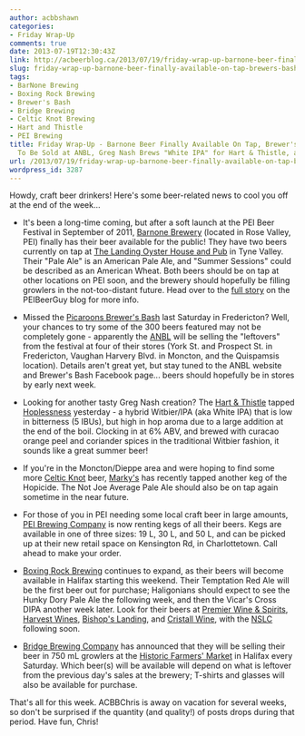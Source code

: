 ```yaml
---
author: acbbshawn
categories:
- Friday Wrap-Up
comments: true
date: 2013-07-19T12:30:43Z
link: http://acbeerblog.ca/2013/07/19/friday-wrap-up-barnone-beer-finally-available-on-tap-brewers-bash-leftovers-to-be-sold-at-anbl-greg-nash-brews-white-ipa-for-hart-thistle-and-more/
slug: friday-wrap-up-barnone-beer-finally-available-on-tap-brewers-bash-leftovers-to-be-sold-at-anbl-greg-nash-brews-white-ipa-for-hart-thistle-and-more
tags:
- BarNone Brewing
- Boxing Rock Brewing
- Brewer's Bash
- Bridge Brewing
- Celtic Knot Brewing
- Hart and Thistle
- PEI Brewing
title: Friday Wrap-Up - Barnone Beer Finally Available On Tap, Brewer's Bash Leftovers
  To Be Sold at ANBL, Greg Nash Brews "White IPA" for Hart & Thistle, and more
url: /2013/07/19/friday-wrap-up-barnone-beer-finally-available-on-tap-brewers-bash-leftovers-to-be-sold-at-anbl-greg-nash-brews-white-ipa-for-hart-thistle-and-more/
wordpress_id: 3287
---
```


Howdy, craft beer drinkers! Here's some beer-related news to cool you off at the end of the week...

- It's been a long-time coming, but after a soft launch at the PEI Beer Festival in September of 2011, [Barnone Brewery](https://www.facebook.com/BarNone.Brewing) (located in Rose Valley, PEI) finally has their beer available for the public! They have two beers  currently on tap at [The Landing Oyster House and Pub](http://thelandingpei.com/) in Tyne Valley. Their "Pale Ale" is an American Pale Ale, and "Summer Sessions" could be described as an American Wheat. Both beers should be on tap at other locations on PEI soon, and the brewery should hopefully be filling growlers in the not-too-distant future. Head over to the [full story](http://www.peibeerguy.com/2013/07/the-two-year-thirst-barnone-has-been.html) on the PEIBeerGuy blog for more info.

- Missed the [Picaroons Brewer's Bash](https://www.facebook.com/PicaroonsBrewersBash) last Saturday in Fredericton? Well, your chances to try some of the 300 beers featured may not be completely gone - apparently the [ANBL](http://www.nbliquor.com/) will be selling the "leftovers" from the festival at four of their stores (York St. and Prospect St. in Fredericton, Vaughan Harvery Blvd. in Moncton, and the Quispamsis location). Details aren't great yet, but stay tuned to the ANBL website and Brewer's Bash Facebook page... beers should hopefully be in stores by early next week.

- Looking for another tasty Greg Nash creation? The [Hart & Thistle](http://www.hartandthistle.com/) tapped [Hoplessness](http://hartandthistle.blogspot.ca/2013/07/hoplessness-white-ipa.html) yesterday - a hybrid Witbier/IPA (aka White IPA) that is low in bitterness (5 IBUs), but high in hop aroma due to a large addition at the end of the boil. Clocking in at 6% ABV, and brewed with curacao orange peel and coriander spices in the traditional Witbier fashion, it sounds like a great summer beer!

- If you're in the Moncton/Dieppe area and were hoping to find some more [Celtic Knot](https://www.facebook.com/CelticKnotBrewing) beer, [Marky's](https://www.facebook.com/pages/Laundromat-Expresso-Bar/133734576637538) has recently tapped another keg of the Hopicide. The Not Joe Average Pale Ale should also be on tap again sometime in the near future.

- For those of you in PEI needing some local craft beer in large amounts, [PEI Brewing Company](http://peibrewingcompany.com/) is now renting kegs of all their beers. Kegs are available in one of three sizes: 19 L, 30 L, and 50 L, and can be picked up at their new retail space on Kensington Rd, in Charlottetown. Call ahead to make your order.

- [Boxing Rock Brewing](http://boxingrock.ca/) continues to expand, as their beers will become available in Halifax starting this weekend. Their Temptation Red Ale will be the first beer out for purchase; Haligonians should expect to see the Hunky Dory Pale Ale the following week, and then the Vicar's Cross DIPA another week later. Look for their beers at [Premier Wine & Spirits](http://premierwines.ca/store/), [Harvest Wines](https://www.facebook.com/harvestwines), [Bishop's Landing](http://bishopslanding.com/), and [Cristall Wine](http://www.cristallwinemerchants.com/store/), with the [NSLC](http://www.mynslc.com/) following soon.

- [Bridge Brewing Company](http://bridgebeer.ca/) has announced that they will be selling their beer in 750 mL growlers at the [Historic Farmers' Market](http://www.historicfarmersmarket.ca/) in Halifax every Saturday. Which beer(s) will be available will depend on what is leftover from the previous day's sales at the brewery; T-shirts and glasses will also be available for purchase.

That's all for this week. ACBBChris is away on vacation for several weeks, so don't be surprised if the quantity (and quality!) of posts drops during that period. Have fun, Chris!
